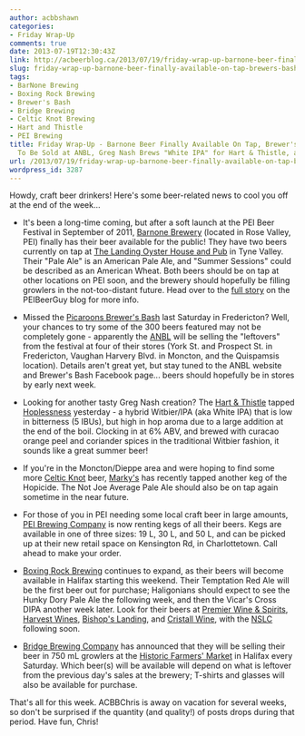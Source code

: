 ```yaml
---
author: acbbshawn
categories:
- Friday Wrap-Up
comments: true
date: 2013-07-19T12:30:43Z
link: http://acbeerblog.ca/2013/07/19/friday-wrap-up-barnone-beer-finally-available-on-tap-brewers-bash-leftovers-to-be-sold-at-anbl-greg-nash-brews-white-ipa-for-hart-thistle-and-more/
slug: friday-wrap-up-barnone-beer-finally-available-on-tap-brewers-bash-leftovers-to-be-sold-at-anbl-greg-nash-brews-white-ipa-for-hart-thistle-and-more
tags:
- BarNone Brewing
- Boxing Rock Brewing
- Brewer's Bash
- Bridge Brewing
- Celtic Knot Brewing
- Hart and Thistle
- PEI Brewing
title: Friday Wrap-Up - Barnone Beer Finally Available On Tap, Brewer's Bash Leftovers
  To Be Sold at ANBL, Greg Nash Brews "White IPA" for Hart & Thistle, and more
url: /2013/07/19/friday-wrap-up-barnone-beer-finally-available-on-tap-brewers-bash-leftovers-to-be-sold-at-anbl-greg-nash-brews-white-ipa-for-hart-thistle-and-more/
wordpress_id: 3287
---
```


Howdy, craft beer drinkers! Here's some beer-related news to cool you off at the end of the week...

- It's been a long-time coming, but after a soft launch at the PEI Beer Festival in September of 2011, [Barnone Brewery](https://www.facebook.com/BarNone.Brewing) (located in Rose Valley, PEI) finally has their beer available for the public! They have two beers  currently on tap at [The Landing Oyster House and Pub](http://thelandingpei.com/) in Tyne Valley. Their "Pale Ale" is an American Pale Ale, and "Summer Sessions" could be described as an American Wheat. Both beers should be on tap at other locations on PEI soon, and the brewery should hopefully be filling growlers in the not-too-distant future. Head over to the [full story](http://www.peibeerguy.com/2013/07/the-two-year-thirst-barnone-has-been.html) on the PEIBeerGuy blog for more info.

- Missed the [Picaroons Brewer's Bash](https://www.facebook.com/PicaroonsBrewersBash) last Saturday in Fredericton? Well, your chances to try some of the 300 beers featured may not be completely gone - apparently the [ANBL](http://www.nbliquor.com/) will be selling the "leftovers" from the festival at four of their stores (York St. and Prospect St. in Fredericton, Vaughan Harvery Blvd. in Moncton, and the Quispamsis location). Details aren't great yet, but stay tuned to the ANBL website and Brewer's Bash Facebook page... beers should hopefully be in stores by early next week.

- Looking for another tasty Greg Nash creation? The [Hart & Thistle](http://www.hartandthistle.com/) tapped [Hoplessness](http://hartandthistle.blogspot.ca/2013/07/hoplessness-white-ipa.html) yesterday - a hybrid Witbier/IPA (aka White IPA) that is low in bitterness (5 IBUs), but high in hop aroma due to a large addition at the end of the boil. Clocking in at 6% ABV, and brewed with curacao orange peel and coriander spices in the traditional Witbier fashion, it sounds like a great summer beer!

- If you're in the Moncton/Dieppe area and were hoping to find some more [Celtic Knot](https://www.facebook.com/CelticKnotBrewing) beer, [Marky's](https://www.facebook.com/pages/Laundromat-Expresso-Bar/133734576637538) has recently tapped another keg of the Hopicide. The Not Joe Average Pale Ale should also be on tap again sometime in the near future.

- For those of you in PEI needing some local craft beer in large amounts, [PEI Brewing Company](http://peibrewingcompany.com/) is now renting kegs of all their beers. Kegs are available in one of three sizes: 19 L, 30 L, and 50 L, and can be picked up at their new retail space on Kensington Rd, in Charlottetown. Call ahead to make your order.

- [Boxing Rock Brewing](http://boxingrock.ca/) continues to expand, as their beers will become available in Halifax starting this weekend. Their Temptation Red Ale will be the first beer out for purchase; Haligonians should expect to see the Hunky Dory Pale Ale the following week, and then the Vicar's Cross DIPA another week later. Look for their beers at [Premier Wine & Spirits](http://premierwines.ca/store/), [Harvest Wines](https://www.facebook.com/harvestwines), [Bishop's Landing](http://bishopslanding.com/), and [Cristall Wine](http://www.cristallwinemerchants.com/store/), with the [NSLC](http://www.mynslc.com/) following soon.

- [Bridge Brewing Company](http://bridgebeer.ca/) has announced that they will be selling their beer in 750 mL growlers at the [Historic Farmers' Market](http://www.historicfarmersmarket.ca/) in Halifax every Saturday. Which beer(s) will be available will depend on what is leftover from the previous day's sales at the brewery; T-shirts and glasses will also be available for purchase.

That's all for this week. ACBBChris is away on vacation for several weeks, so don't be surprised if the quantity (and quality!) of posts drops during that period. Have fun, Chris!
